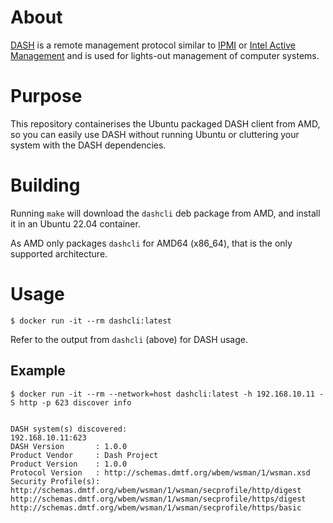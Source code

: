 # About

[DASH](https://www.dmtf.org/standards/dash) is a remote management protocol similar to [IPMI](https://en.wikipedia.org/wiki/Intelligent_Platform_Management_Interface) or [Intel Active Management](https://www.intel.com/content/www/us/en/architecture-and-technology/vpro/overview.html) and is used for lights-out management of computer systems.

# Purpose

This repository containerises the Ubuntu packaged DASH client from AMD, so you can easily use DASH without running Ubuntu or cluttering your system with the DASH dependencies.

# Building

Running `make` will download the `dashcli` deb package from AMD, and install it in an Ubuntu 22.04 container.

As AMD only packages `dashcli` for AMD64 (x86_64), that is the only supported architecture.

# Usage

```
$ docker run -it --rm dashcli:latest
```

Refer to the output from `dashcli` (above) for DASH usage.

## Example

```
$ docker run -it --rm --network=host dashcli:latest -h 192.168.10.11 -S http -p 623 discover info


DASH system(s) discovered:
192.168.10.11:623
DASH Version       : 1.0.0
Product Vendor     : Dash Project
Product Version    : 1.0.0
Protocol Version   : http://schemas.dmtf.org/wbem/wsman/1/wsman.xsd
Security Profile(s): http://schemas.dmtf.org/wbem/wsman/1/wsman/secprofile/http/digest
http://schemas.dmtf.org/wbem/wsman/1/wsman/secprofile/https/digest
http://schemas.dmtf.org/wbem/wsman/1/wsman/secprofile/https/basic
```
